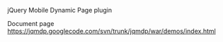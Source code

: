 jQuery Mobile Dynamic Page plugin

Document page
https://jqmdp.googlecode.com/svn/trunk/jqmdp/war/demos/index.html